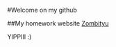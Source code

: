#Welcome on my github

 
 ##My homework website
  [Zombityu](https://zombityu.github.io/)


YIPPIII :)
